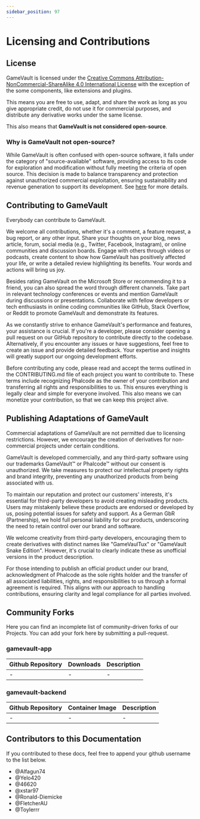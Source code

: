 ```yaml
---
sidebar_position: 97
---
```


# Licensing and Contributions

## License

GameVault is licensed under the [Creative Commons Attribution-NonCommercial-ShareAlike 4.0 International License](https://creativecommons.org/licenses/by-nc-sa/4.0/) with the exception of the some components, like extensions and plugins.

This means you are free to use, adapt, and share the work as long as you give appropriate credit, do not use it for commercial purposes, and distribute any derivative works under the same license.

This also means that **GameVault is not considered open-source**.

### Why is GameVault not open-source?

While GameVault is often confused with open-source software, it falls under the category of "source-available" software, providing access to its code for exploration and modification without fully meeting the criteria of open source. This decision is made to balance transparency and protection against unauthorized commercial exploitation, ensuring sustainability and revenue generation to support its development. See [here](/blog/2023/07/13) for more details.

## Contributing to GameVault

Everybody can contribute to GameVault.

We welcome all contributions, whether it's a comment, a feature request, a bug report, or any other input. Share your thoughts on your blog, news article, forum, social media (e.g., Twitter, Facebook, Instagram), or online communities and discussion boards. Engage with others through videos or podcasts, create content to show how GameVault has positively affected your life, or write a detailed review highlighting its benefits. Your words and actions will bring us joy.

Besides rating GameVault on the Microsoft Store or recommending it to a friend, you can also spread the word through different channels. Take part in relevant technology conferences or events and mention GameVault during discussions or presentations. Collaborate with fellow developers or tech enthusiasts in online coding communities like GitHub, Stack Overflow, or Reddit to promote GameVault and demonstrate its features.

As we constantly strive to enhance GameVault's performance and features, your assistance is crucial. If you're a developer, please consider opening a pull request on our GitHub repository to contribute directly to the codebase. Alternatively, if you encounter any issues or have suggestions, feel free to create an issue and provide detailed feedback. Your expertise and insights will greatly support our ongoing development efforts.

Before contributing any code, please read and accept the terms outlined in the CONTRIBUTING.md file of each project you want to contribute to. These terms include recognizing Phalcode as the owner of your contribution and transferring all rights and responsibilities to us. This ensures everything is legally clear and simple for everyone involved. This also means we can monetize your contribution, so that we can keep this project alive.

## Publishing Adaptations of GameVault

Commercial adaptations of GameVault are not permitted due to licensing restrictions. However, we encourage the creation of derivatives for non-commercial projects under certain conditions.

GameVault is developed commercially, and any third-party software using our trademarks GameVault™ or Phalcode™ without our consent is unauthorized. We take measures to protect our intellectual property rights and brand integrity, preventing any unauthorized products from being associated with us.

To maintain our reputation and protect our customers' interests, it's essential for third-party developers to avoid creating misleading products. Users may mistakenly believe these products are endorsed or developed by us, posing potential issues for safety and support. As a German GbR (Partnership), we hold full personal liability for our products, underscoring the need to retain control over our brand and software.

We welcome creativity from third-party developers, encouraging them to create derivatives with distinct names like "GameVaulTux" or "GameVault Snake Edition". However, it's crucial to clearly indicate these as unofficial versions in the product description.

For those intending to publish an official product under our brand, acknowledgment of Phalcode as the sole rights holder and the transfer of all associated liabilities, rights, and responsibilities to us through a formal agreement is required. This aligns with our approach to handling contributions, ensuring clarity and legal compliance for all parties involved.

## Community Forks

Here you can find an incomplete list of community-driven forks of our Projects. You can add your fork here by submitting a pull-request.

### gamevault-app

| Github Repository | Downloads | Description |
| ----------------- | --------- | ----------- |
| -                 | -         | -           |

### gamevault-backend

| Github Repository | Container Image | Description |
| ----------------- | --------------- | ----------- |
| -                 | -               | -           |

## Contributors to this Documentation

If you contributed to these docs, feel free to append your github username to the list below.

- @Alfagun74
- @Yelo420
- @46620
- @xstar97
- @Ronald-Diemicke
- @FletcherAU
- @Toylerrr
